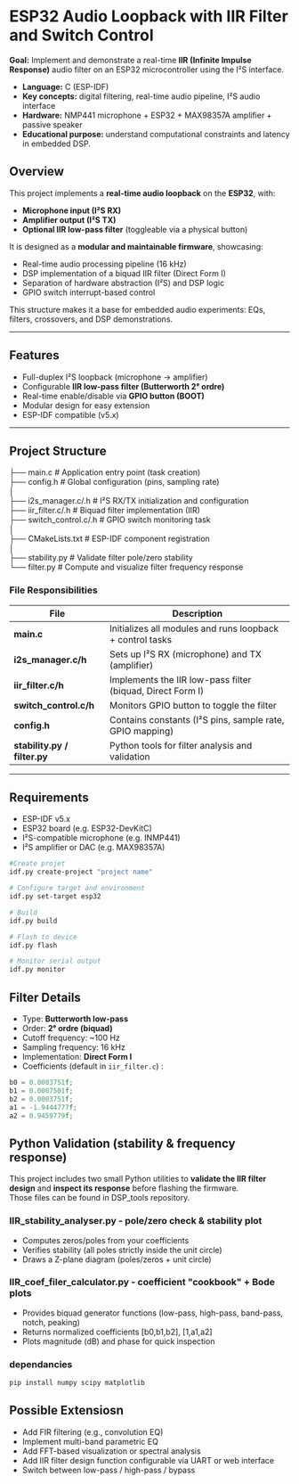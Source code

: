 
# ESP32 Audio Loopback with IIR Filter and Switch Control

**Goal:** Implement and demonstrate a real-time **IIR (Infinite Impulse Response)** audio filter on an ESP32 microcontroller using the I²S interface.  
- **Language:** C (ESP-IDF)  
- **Key concepts:** digital filtering, real-time audio pipeline, I²S audio interface  
- **Hardware:** NMP441 microphone + ESP32 +  MAX98357A amplifier + passive speaker   
- **Educational purpose:** understand computational constraints and latency in embedded DSP.

## Overview

This project implements a **real-time audio loopback** on the **ESP32**, with:
- **Microphone input (I²S RX)**
- **Amplifier output (I²S TX)**
- **Optional IIR low-pass filter** (toggleable via a physical button)

It is designed as a **modular and maintainable firmware**, showcasing:
- Real-time audio processing pipeline (16 kHz)
- DSP implementation of a biquad IIR filter (Direct Form I)
- Separation of hardware abstraction (I²S) and DSP logic
- GPIO switch interrupt-based control

This structure makes it a base for embedded audio experiments:
EQs, filters, crossovers, and DSP demonstrations.

---

## Features

- Full-duplex I²S loopback (microphone → amplifier)  
- Configurable **IIR low-pass filter (Butterworth 2ᵉ ordre)**  
- Real-time enable/disable via **GPIO button (BOOT)**  
- Modular design for easy extension  
- ESP-IDF compatible (v5.x)

---

## Project Structure

├── main.c # Application entry point (task creation)  
├── config.h # Global configuration (pins, sampling rate)  
│  
├── i2s_manager.c/.h # I²S RX/TX initialization and configuration  
├── iir_filter.c/.h # Biquad filter implementation (IIR)  
├── switch_control.c/.h # GPIO switch monitoring task  
│  
├── CMakeLists.txt # ESP-IDF component registration  
│  
├── stability.py # Validate filter pole/zero stability  
└── filter.py # Compute and visualize filter frequency response  


### File Responsibilities

| File | Description |
|------|--------------|
| **main.c** | Initializes all modules and runs loopback + control tasks |
| **i2s_manager.c/h** | Sets up I²S RX (microphone) and TX (amplifier) |
| **iir_filter.c/h** | Implements the IIR low-pass filter (biquad, Direct Form I) |
| **switch_control.c/h** | Monitors GPIO button to toggle the filter |
| **config.h** | Contains constants (I²S pins, sample rate, GPIO mapping) |
| **stability.py / filter.py** | Python tools for filter analysis and validation |

---


## Requirements

- ESP-IDF v5.x
- ESP32 board (e.g. ESP32-DevKitC)
- I²S-compatible microphone (e.g. INMP441)
- I²S amplifier or DAC (e.g. MAX98357A)

~~~bash
#Create projet
idf.py create-project "project name"

# Configure target and environment
idf.py set-target esp32

# Build
idf.py build

# Flash to device
idf.py flash

# Monitor serial output
idf.py monitor
~~~

## Filter Details

- Type: **Butterworth low-pass**
- Order: **2ᵉ ordre (biquad)**
- Cutoff frequency: ~100 Hz
- Sampling frequency: 16 kHz
- Implementation: **Direct Form I**
- Coefficients (default in `iir_filter.c`) :

~~~c
b0 = 0.0003751f;
b1 = 0.0007501f;
b2 = 0.0003751f;
a1 = -1.9444777f;
a2 = 0.9459779f;
~~~

## Python Validation (stability & frequency response)

This project includes two small Python utilities to **validate the IIR filter design** and **inspect its response** before flashing the firmware.  
Those files can be found in DSP_tools repository.

### IIR_stability_analyser.py - pole/zero check & stability plot
- Computes zeros/poles from your coefficients
- Verifies stability (all poles strictly inside the unit circle)
- Draws a Z-plane diagram (poles/zeros + unit circle)

### IIR_coef_filer_calculator.py - coefficient "cookbook" + Bode plots
- Provides biquad generator functions (low-pass, high-pass, band-pass, notch, peaking)
- Returns normalized coefficients [b0,b1,b2], [1,a1,a2]
- Plots magnitude (dB) and phase for quick inspection

### dependancies
~~~bash
pip install numpy scipy matplotlib
~~~

## Possible Extensiosn
- Add FIR filtering (e.g., convolution EQ)
- Implement multi-band parametric EQ
- Add FFT-based visualization or spectral analysis
- Add IIR filter design function configurable via UART or web interface
- Switch between low-pass / high-pass / bypass
